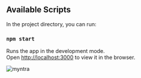 

## Available Scripts

In the project directory, you can run:

### `npm start`

Runs the app in the development mode.<br>
Open [http://localhost:3000](http://localhost:3000) to view it in the browser.


![myntra](https://user-images.githubusercontent.com/43802277/114588665-8d0de600-9ca4-11eb-96b6-52d00391a62a.png)
